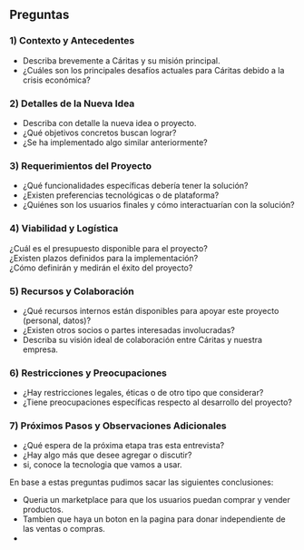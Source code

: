 ## Preguntas

### 1) Contexto y Antecedentes

- Describa brevemente a Cáritas y su misión principal.	
- ¿Cuáles son los principales desafíos actuales para Cáritas debido a la crisis económica?	

### 2) Detalles de la Nueva Idea
- Describa con detalle la nueva idea o proyecto.	
- ¿Qué objetivos concretos buscan lograr?	
- ¿Se ha implementado algo similar anteriormente?	

### 3) Requerimientos del Proyecto
- ¿Qué funcionalidades específicas debería tener la solución?	
- ¿Existen preferencias tecnológicas o de plataforma?	
- ¿Quiénes son los usuarios finales y cómo interactuarían con la solución?	

### 4) Viabilidad y Logística
¿Cuál es el presupuesto disponible para el proyecto?	
¿Existen plazos definidos para la implementación?	
¿Cómo definirán y medirán el éxito del proyecto?	

### 5) Recursos y Colaboración
- ¿Qué recursos internos están disponibles para apoyar este proyecto (personal, datos)?	
- ¿Existen otros socios o partes interesadas involucradas?	
- Describa su visión ideal de colaboración entre Cáritas y nuestra empresa.	

### 6) Restricciones y Preocupaciones
- ¿Hay restricciones legales, éticas o de otro tipo que considerar?	
- ¿Tiene preocupaciones específicas respecto al desarrollo del proyecto?	

### 7) Próximos Pasos y Observaciones Adicionales
- ¿Qué espera de la próxima etapa tras esta entrevista?	
- ¿Hay algo más que desee agregar o discutir?	
- si, conoce la tecnologia que vamos a usar.

En base a estas preguntas pudimos sacar las siguientes conclusiones:

- Queria un marketplace para que los usuarios puedan comprar y vender productos.
- Tambien que haya un boton en la pagina para donar independiente de las ventas o compras.
- 